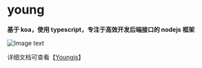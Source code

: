 # young

**基于 koa，使用 typescript，专注于高效开发后端接口的 nodejs 框架**

![Image text](https://gitee.com/FenDou2014/young/raw/master/logo.svg)

详细文档可查看【<a href="https://youngjs.top" target="_blank">Youngjs</a>】
